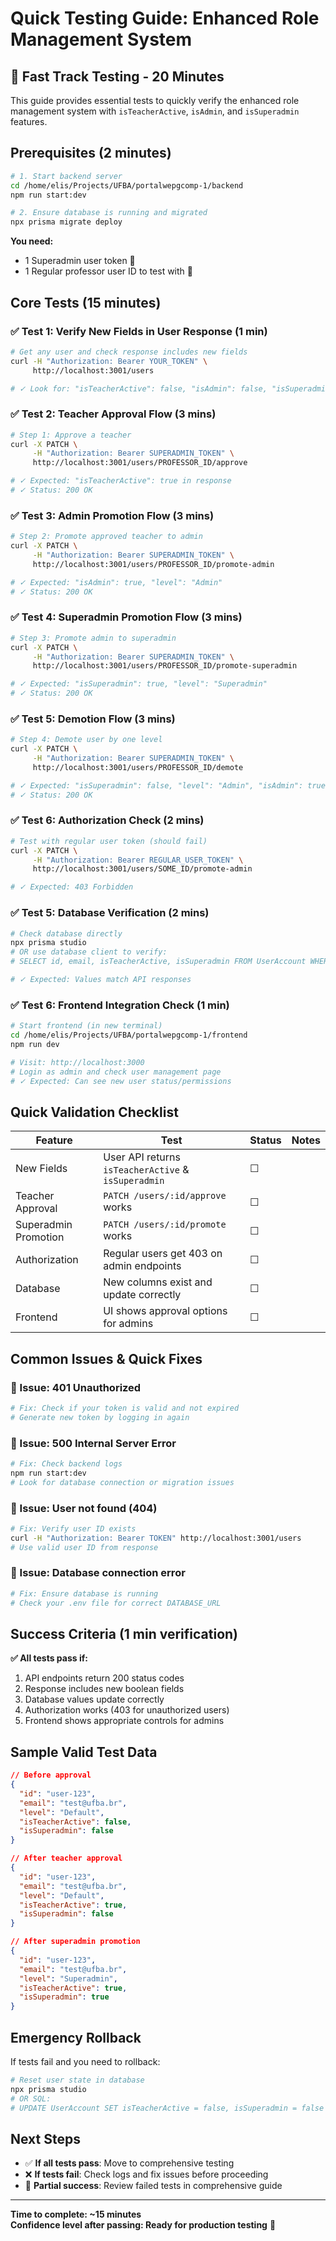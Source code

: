# Quick Testing Guide: Enhanced Role Management System

## 🚀 Fast Track Testing - 20 Minutes

This guide provides essential tests to quickly verify the enhanced role management system with `isTeacherActive`, `isAdmin`, and `isSuperadmin` features.

## Prerequisites (2 minutes)

```bash
# 1. Start backend server
cd /home/elis/Projects/UFBA/portalwepgcomp-1/backend
npm run start:dev

# 2. Ensure database is running and migrated
npx prisma migrate deploy
```

**You need:**
- 1 Superadmin user token 🔑
- 1 Regular professor user ID to test with 👤

## Core Tests (15 minutes)

### ✅ Test 1: Verify New Fields in User Response (1 min)
```bash
# Get any user and check response includes new fields
curl -H "Authorization: Bearer YOUR_TOKEN" \
     http://localhost:3001/users

# ✓ Look for: "isTeacherActive": false, "isAdmin": false, "isSuperadmin": false
```

### ✅ Test 2: Teacher Approval Flow (3 mins)
```bash
# Step 1: Approve a teacher
curl -X PATCH \
     -H "Authorization: Bearer SUPERADMIN_TOKEN" \
     http://localhost:3001/users/PROFESSOR_ID/approve

# ✓ Expected: "isTeacherActive": true in response
# ✓ Status: 200 OK
```

### ✅ Test 3: Admin Promotion Flow (3 mins)
```bash
# Step 2: Promote approved teacher to admin
curl -X PATCH \
     -H "Authorization: Bearer SUPERADMIN_TOKEN" \
     http://localhost:3001/users/PROFESSOR_ID/promote-admin

# ✓ Expected: "isAdmin": true, "level": "Admin"
# ✓ Status: 200 OK
```

### ✅ Test 4: Superadmin Promotion Flow (3 mins)
```bash
# Step 3: Promote admin to superadmin
curl -X PATCH \
     -H "Authorization: Bearer SUPERADMIN_TOKEN" \
     http://localhost:3001/users/PROFESSOR_ID/promote-superadmin

# ✓ Expected: "isSuperadmin": true, "level": "Superadmin"
# ✓ Status: 200 OK
```

### ✅ Test 5: Demotion Flow (3 mins)
```bash
# Step 4: Demote user by one level
curl -X PATCH \
     -H "Authorization: Bearer SUPERADMIN_TOKEN" \
     http://localhost:3001/users/PROFESSOR_ID/demote

# ✓ Expected: "isSuperadmin": false, "level": "Admin", "isAdmin": true
# ✓ Status: 200 OK
```

### ✅ Test 6: Authorization Check (2 mins)
```bash
# Test with regular user token (should fail)
curl -X PATCH \
     -H "Authorization: Bearer REGULAR_USER_TOKEN" \
     http://localhost:3001/users/SOME_ID/promote-admin

# ✓ Expected: 403 Forbidden
```

### ✅ Test 5: Database Verification (2 mins)
```bash
# Check database directly
npx prisma studio
# OR use database client to verify:
# SELECT id, email, isTeacherActive, isSuperadmin FROM UserAccount WHERE id = 'TEST_USER_ID';

# ✓ Expected: Values match API responses
```

### ✅ Test 6: Frontend Integration Check (1 min)
```bash
# Start frontend (in new terminal)
cd /home/elis/Projects/UFBA/portalwepgcomp-1/frontend
npm run dev

# Visit: http://localhost:3000
# Login as admin and check user management page
# ✓ Expected: Can see new user status/permissions
```

## Quick Validation Checklist

| Feature | Test | Status | Notes |
|---------|------|--------|-------|
| New Fields | User API returns `isTeacherActive` & `isSuperadmin` | ☐ | |
| Teacher Approval | `PATCH /users/:id/approve` works | ☐ | |
| Superadmin Promotion | `PATCH /users/:id/promote` works | ☐ | |
| Authorization | Regular users get 403 on admin endpoints | ☐ | |
| Database | New columns exist and update correctly | ☐ | |
| Frontend | UI shows approval options for admins | ☐ | |

## Common Issues & Quick Fixes

### 🔧 Issue: 401 Unauthorized
```bash
# Fix: Check if your token is valid and not expired
# Generate new token by logging in again
```

### 🔧 Issue: 500 Internal Server Error
```bash
# Fix: Check backend logs
npm run start:dev
# Look for database connection or migration issues
```

### 🔧 Issue: User not found (404)
```bash
# Fix: Verify user ID exists
curl -H "Authorization: Bearer TOKEN" http://localhost:3001/users
# Use valid user ID from response
```

### 🔧 Issue: Database connection error
```bash
# Fix: Ensure database is running
# Check your .env file for correct DATABASE_URL
```

## Success Criteria (1 min verification)

**✅ All tests pass if:**
1. API endpoints return 200 status codes
2. Response includes new boolean fields
3. Database values update correctly
4. Authorization works (403 for unauthorized users)
5. Frontend shows appropriate controls for admins

## Sample Valid Test Data

```json
// Before approval
{
  "id": "user-123",
  "email": "test@ufba.br",
  "level": "Default",
  "isTeacherActive": false,
  "isSuperadmin": false
}

// After teacher approval
{
  "id": "user-123", 
  "email": "test@ufba.br",
  "level": "Default",
  "isTeacherActive": true,
  "isSuperadmin": false
}

// After superadmin promotion
{
  "id": "user-123",
  "email": "test@ufba.br", 
  "level": "Superadmin",
  "isTeacherActive": true,
  "isSuperadmin": true
}
```

## Emergency Rollback

If tests fail and you need to rollback:

```bash
# Reset user state in database
npx prisma studio
# OR SQL:
# UPDATE UserAccount SET isTeacherActive = false, isSuperadmin = false WHERE id = 'problem_user_id';
```

## Next Steps

- ✅ **If all tests pass**: Move to comprehensive testing
- ❌ **If tests fail**: Check logs and fix issues before proceeding
- 🔄 **Partial success**: Review failed tests in comprehensive guide

---

**Time to complete: ~15 minutes**  
**Confidence level after passing: Ready for production testing** 🚀
